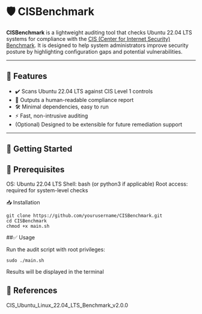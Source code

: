 # 🛡️ CISBenchmark

**CISBenchmark** is a lightweight auditing tool that checks Ubuntu 22.04 LTS systems for compliance with the [CIS (Center for Internet Security) Benchmark](https://www.cisecurity.org/benchmark/ubuntu_linux). It is designed to help system administrators improve security posture by highlighting configuration gaps and potential vulnerabilities.

---

## 📌 Features

- ✔️ Scans Ubuntu 22.04 LTS against CIS Level 1 controls
- 📄 Outputs a human-readable compliance report
- 🛠️ Minimal dependencies, easy to run
- ⚡ Fast, non-intrusive auditing
- (Optional) Designed to be extensible for future remediation support

---

## 🚀 Getting Started

## 🔧 Prerequisites

OS: Ubuntu 22.04 LTS
Shell: bash (or python3 if applicable)
Root access: required for system-level checks

📥 Installation
```
git clone https://github.com/yourusername/CISBenchmark.git
cd CISBenchmark
chmod +x main.sh
```
##✅ Usage

Run the audit script with root privileges:
```
sudo ./main.sh
```
Results will be displayed in the terminal

## 🔗 References

CIS_Ubuntu_Linux_22.04_LTS_Benchmark_v2.0.0
